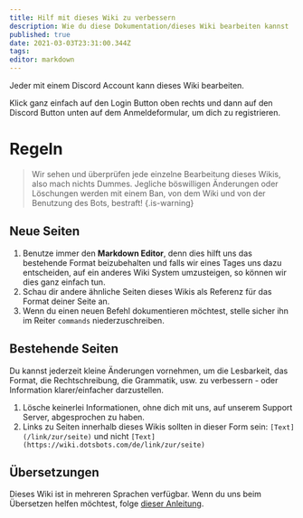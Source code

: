 ```yaml
---
title: Hilf mit dieses Wiki zu verbessern
description: Wie du diese Dokumentation/dieses Wiki bearbeiten kannst
published: true
date: 2021-03-03T23:31:00.344Z
tags: 
editor: markdown
---
```


Jeder mit einem Discord Account kann dieses Wiki bearbeiten.

Klick ganz einfach auf den Login Button oben rechts und dann auf den Discord Button unten auf dem Anmeldeformular, um dich zu registrieren.

# Regeln

> Wir sehen und überprüfen jede einzelne Bearbeitung dieses Wikis, also mach nichts Dummes. Jegliche böswilligen Änderungen oder Löschungen werden mit einem Ban, von dem Wiki und von der Benutzung des Bots, bestraft!
{.is-warning}

## Neue Seiten

1. Benutze immer den **Markdown Editor**, denn dies hilft uns das bestehende Format beizubehalten und falls wir eines Tages uns dazu entscheiden, auf ein anderes Wiki System umzusteigen, so können wir dies ganz einfach tun.
2. Schau dir andere ähnliche Seiten dieses Wikis als Referenz für das Format deiner Seite an.
3. Wenn du einen neuen Befehl dokumentieren möchtest, stelle sicher ihn im Reiter `commands` niederzuschreiben.

## Bestehende Seiten

Du kannst jederzeit kleine Änderungen vornehmen, um die Lesbarkeit, das Format, die Rechtschreibung, die Grammatik, usw. zu verbessern - oder Information klarer/einfacher darzustellen.

1. Lösche keinerlei Informationen, ohne dich mit uns, auf unserem Support Server, abgesprochen zu haben.
2. Links zu Seiten innerhalb dieses Wikis sollten in dieser Form sein: `[Text](/link/zur/seite)` und nicht `[Text](https://wiki.dotsbots.com/de/link/zur/seite)`

## Übersetzungen

Dieses Wiki ist in mehreren Sprachen verfügbar. Wenn du uns beim Übersetzen helfen möchtest, folge [dieser Anleitung](/doc-translations).